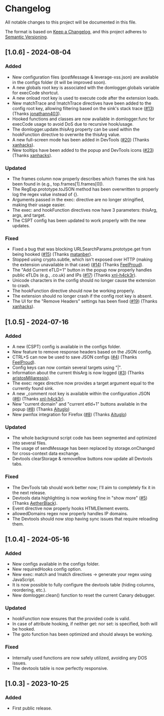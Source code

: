 # Changelog
All notable changes to this project will be documented in this file.

The format is based on [Keep a Changelog](https://keepachangelog.com/en/1.0.0/),
and this project adheres to [Semantic Versioning](https://semver.org/spec/v2.0.0.html).

## [1.0.6] - 2024-08-04

### Added

- New configuration files (postMessage & leverage-xss.json) are available in the configs folder (it will be improved soon).
- A new globals root key is associated with the domlogger.globals variable for execCode shortcut.
- A new onload root key is used to execute code after the extension loads.
- New matchTrace and !matchTrace directives have been added to the config root key, allowing filtering based on the sink's stack trace ([#13](https://github.com/kevin-mizu/domloggerpp/issues/13)) (Thanks [jonathann403](https://github.com/jonathann403)).
- Hooked functions and classes are now available in domlogger.func for execCode usage to avoid DoS due to recursive hook/usage.
- The domlogger.update.thisArg property can be used within the hookFunction directive to overwrite the thisArg value.
- A new full-screen mode has been added in DevTools ([#20](https://github.com/kevin-mizu/domloggerpp/pull/20)) (Thanks [xanhacks](https://github.com/xanhacks)).
- New tooltips have been added to the popup and DevTools icons ([#23](https://github.com/kevin-mizu/domloggerpp/pull/23)) (Thanks [xanhacks](https://github.com/xanhacks)).

### Updated

- The frames column now properly describes which frames the sink has been found in (e.g., top.frames[1].frames[0]).
- The RegExp.prototype.toJSON method has been overwritten to properly log the regex value instead of {}.
- Arguments passed in the exec: directive are no longer stringified, making their usage easier.
- The exec: and hookFunction directives now have 3 parameters: thisArg, args, and target.
- The CSPT config has been updated to work properly with the new updates.

### Fixed

- Fixed a bug that was blocking URLSearchParams.prototype.get from being hooked ([#15](https://github.com/kevin-mizu/domloggerpp/pull/15)) (Thanks [matanber](https://github.com/matanber)).
- Stopped using crypto.subtle, which isn't exposed over HTTP (making the extension unavailable in that case) ([#14](https://github.com/kevin-mizu/domloggerpp/issues/14)) (Thanks [FeelProud](https://github.com/FeelProud)).
- The "Add Current eTLD+1" button in the popup now properly handles public eTLDs (e.g., .co.uk) and IPs ([#17](https://github.com/kevin-mizu/domloggerpp/issues/17)) (Thanks [xnl-h4ck3r](https://github.com/xnl-h4ck3r)).
- Unicode characters in the config should no longer cause the extension to crash.
- The hookFunction directive should now be working properly.
- The extension should no longer crash if the config root key is absent.
- The UI for the "Remove Headers" settings has been fixed ([#19](https://github.com/kevin-mizu/domloggerpp/issues/19)) (Thanks [xanhacks](https://github.com/xanhacks)).

## [1.0.5] - 2024-07-16

### Added

- A new (CSPT) config is available in the configs folder.
- New feature to remove response headers based on the JSON config.
- CTRL+S can now be used to save JSON configs ([#4](https://github.com/kevin-mizu/domloggerpp/issues/4)) (Thanks [FeelProud](https://github.com/FeelProud)).
- Config keys can now contain several targets using "|".
- Information about the current thisArg is now logged ([#3](https://github.com/kevin-mizu/domloggerpp/issues/3)) (Thanks [aristosMiliaressis](https://github.com/aristosMiliaressis)).
- The exec: regex directive now provides a target argument equal to the currently found sink.
- A new _comment root key is available within the configuration JSON ([#6](https://github.com/kevin-mizu/domloggerpp/issues/6)) (Thanks [xnl-h4ck3r](https://github.com/xnl-h4ck3r)).
- New "current domain" and "current etld+1" buttons available in the popup ([#8](https://github.com/kevin-mizu/domloggerpp/pull/8)) (Thanks [Aituglo](https://github.com/Aituglo))
- New pwnfox integration for Firefox ([#8](https://github.com/kevin-mizu/domloggerpp/pull/8)) (Thanks [Aituglo](https://github.com/Aituglo))

### Updated

- The whole background script code has been segmented and optimized into several files.
- The usage of sendMessage has been replaced by storage.onChanged for cross-context data exchange.
- Devtools clearStorage & removeRow buttons now update all Devtools tabs.

### Fixed

- The DevTools tab should work better now; I'll aim to completely fix it in the next release.
- Devtools data highlighting is now working fine in "show more" ([#5](https://github.com/kevin-mizu/domloggerpp/pull/5)) (Thanks [AetherBlack](https://github.com/AetherBlack)).
- Event directive now properly hooks HTMLElement events.
- allowedDomains regex now properly handles IP domains.
- The Devtools should now stop having sync issues that require reloading them.

## [1.0.4] - 2024-05-16

### Added

- New configs available in the configs folder.
- New requiredHooks config option.
- New exec: match and !match directives -> generate your regex using JavaScript.
- It is now possible to fully configure the devtools table (hiding columns, reordering, etc.).
- New domlogger.clean() function to reset the current Canary debugger.

### Updated

- hookFunction now ensures that the provided code is valid.
- In case of attribute hooking, if neither get: nor set: is specified, both will be hooked.
- The goto function has been optimized and should always be working.

### Fixed

- Internally used functions are now safely utilized, avoiding any DOS issues.
- The devtools table is now perfectly responsive.

## [1.0.3] - 2023-10-25

### Added

- First public release.
